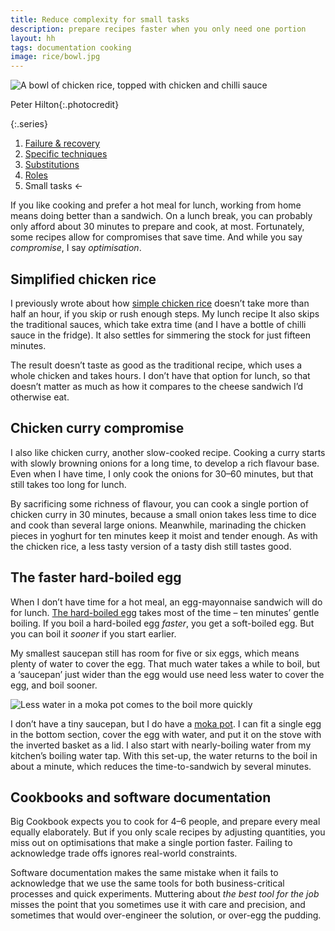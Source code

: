 ```yaml
---
title: Reduce complexity for small tasks
description: prepare recipes faster when you only need one portion
layout: hh
tags: documentation cooking
image: rice/bowl.jpg
---
```


![A bowl of chicken rice, topped with chicken and chilli sauce](rice/bowl.jpg)

<span>Peter Hilton</span>{:.photocredit}

{:.series}
1. [Failure & recovery](document-failure)
2. [Specific techniques](document-techniques)
3. [Substitutions](document-substitutions)
4. [Roles](document-roles)
5. Small tasks ←

If you like cooking and prefer a hot meal for lunch, working from home means doing better than a sandwich.
On a lunch break, you can probably only afford about 30 minutes to prepare and cook, at most.
Fortunately, some recipes allow for compromises that save time.
And while you say _compromise_, I say _optimisation_.

## Simplified chicken rice

I previously wrote about how [simple chicken rice](chicken-rice) doesn’t take more than half an hour, 
if you skip or rush enough steps.
My lunch recipe 
It also skips the traditional sauces, which take extra time (and I have a bottle of chilli sauce in the fridge).
It also settles for simmering the stock for just fifteen minutes.

The result doesn’t taste as good as the traditional recipe, which uses a whole chicken and takes hours.
I don’t have that option for lunch, so that doesn’t matter as much as how it compares to the cheese sandwich I’d otherwise eat.

## Chicken curry compromise

I also like chicken curry, another slow-cooked recipe.
Cooking a curry starts with slowly browning onions for a long time, to develop a rich flavour base.
Even when I have time, I only cook the onions for 30–60 minutes, but that still takes too long for lunch.

By sacrificing some richness of flavour, you can cook a single portion of chicken curry in 30 minutes,
because a small onion takes less time to dice and cook than several large onions.
Meanwhile, marinading the chicken pieces in yoghurt for ten minutes keep it moist and tender enough.
As with the chicken rice, a less tasty version of a tasty dish still tastes good.

## The faster hard-boiled egg

When I don’t have time for a hot meal, an egg-mayonnaise sandwich will do for lunch.
[The hard-boiled egg](http://wikihow.com/Boil-Eggs) takes most of the time – ten minutes’ gentle boiling.
If you boil a hard-boiled egg _faster_, you get a soft-boiled egg.
But you can boil it _sooner_ if you start earlier.

My smallest saucepan still has room for five or six eggs, which means plenty of water to cover the egg.
That much water takes a while to boil, but a ‘saucepan’ just wider than the egg would use need less water to cover the egg,
and boil sooner.

![Less water in a moka pot comes to the boil more quickly](moka-pot-egg.webp)

I don’t have a tiny saucepan, but I do have a [moka pot](https://en.wikipedia.org/wiki/Moka_pot).
I can fit a single egg in the bottom section, cover the egg with water, and put it on the stove with the inverted basket as a lid.
I also start with nearly-boiling water from my kitchen’s boiling water tap.
With this set-up, the water returns to the boil in about a minute, which reduces the time-to-sandwich by several minutes.

## Cookbooks and software documentation

Big Cookbook expects you to cook for 4–6 people,
and prepare every meal equally elaborately.
But if you only scale recipes by adjusting quantities, you miss out on optimisations that make a single portion faster.
Failing to acknowledge trade offs ignores real-world constraints.

Software documentation makes the same mistake when it fails to acknowledge that we use the same tools for both business-critical processes and quick experiments.
Muttering about _the best tool for the job_ misses the point that you sometimes use it with care and precision, and sometimes that would over-engineer the solution, or over-egg the pudding. 